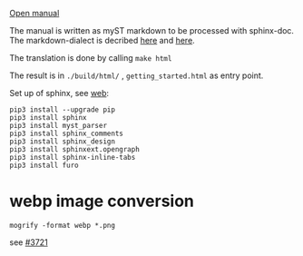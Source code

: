 [Open manual](https://texstudio-org.github.io/getting_started.html)

The manual is written as myST markdown to be processed with sphinx-doc.
The markdown-dialect is decribed [here](https://myst-parser.readthedocs.io/en/latest/intro.html) and [here](https://pradyunsg.me/furo/reference/).

The translation is done by calling `make html`

The result is in `./build/html/` , `getting_started.html` as entry point.

Set up of sphinx, see [web](sphinx-doc.org):
```
pip3 install --upgrade pip
pip3 install sphinx
pip3 install myst_parser
pip3 install sphinx_comments
pip3 install sphinx_design
pip3 install sphinxext.opengraph
pip3 install sphinx-inline-tabs
pip3 install furo
```

# webp image conversion

`mogrify -format webp *.png`

see [#3721](https://github.com/texstudio-org/texstudio/issues/3721)

